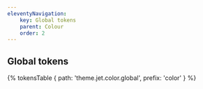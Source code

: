 ```yaml
---
eleventyNavigation:
    key: Global tokens
    parent: Colour
    order: 2
---
```


## Global tokens

{% tokensTable {
    path: 'theme.jet.color.global',
    prefix: 'color'
} %}


